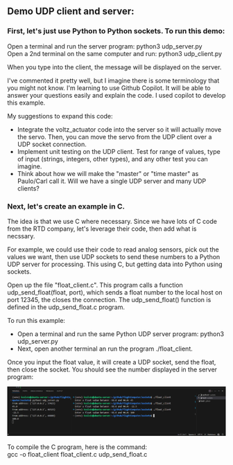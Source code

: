 ## Demo UDP client and server:
### First, let's just use Python to Python sockets. To run this demo:
Open a terminal and run the server program: python3 udp_server.py<BR>
Open a 2nd terminal on the same computer and run: python3 udp_client.py<P>
When you type into the client, the message will be displayed on the server.

I've commented it pretty well, but I imagine there is some terminology that you might not know.  I'm learning to use Github Copilot. It will be able to answer your questions easily and explain the code. I used copilot to develop this example.

My suggestions to expand this code:
- Integrate the voltz_actuator code into the server so it will actually move the servo. Then, you can move the servo from the UDP client over a UDP socket connection.
- Implement unit testing on the UDP client. Test for range of values, type of input (strings, integers, other types), and any other test you can imagine.
- Think about how we will make the "master" or "time master" as Paulo/Carl call it. Will we have a single UDP server and many UDP clients?

### Next, let's create an example in C.
The idea is that we use C where necessary. Since we have lots of C code from the RTD company, let's leverage their code, then add what is necssary.<P>
For example, we could use their code to read analog sensors, pick out the values we want, then use UDP sockets to send these numbers to a Python UDP server for processing. This using C, but getting data into Python using sockets.<P>
Open up the file "float_client.c". This program calls a function udp_send_float(float, port), which sends a float number to the local host on port 12345, the closes the connection. The udp_send_float() function is defined in the udp_send_float.c program. <P>
To run this example:<BR>
- Open a terminal and run the same Python UDP server program: python3 udp_server.py<BR>
- Next, open another terminal an run the program ./float_client. <P>

Once you input the float value, it will create a UDP socket, send the float, then close the socket. You should see the number displayed in the server program:<P>
![Example Image](images/c_demo.png)
<P>
To compile the C program, here is the command:<BR>
gcc -o float_client float_client.c udp_send_float.c




